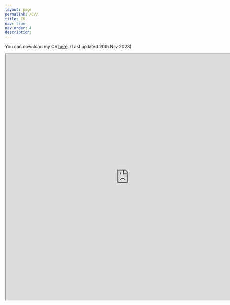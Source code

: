 ```yaml
---
layout: page
permalink: /CV/
title: CV
nav: true
nav_order: 4
description:
---
```

You can download my CV [here](/assets/pdf/Curriculum_Vitae.pdf). (Last updated 20th Nov 2023)

<iframe src="https://vansh28kapoor.github.io/assets/pdf/Curriculum_Vitae.pdf" width="800" height="800"> </iframe>
